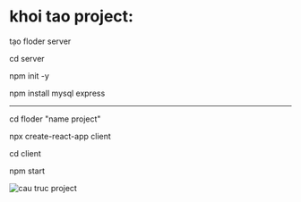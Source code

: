 # khoi tao project:

tạo floder server

cd server

npm init -y

npm install mysql express


---------------------
cd floder "name project"

npx create-react-app client

cd client

npm start


![cau truc project](https://github.com/TranQuangHien2002/WEB_Student/assets/121622041/f5525786-44e1-48f9-9d14-49ff3c92770a)
